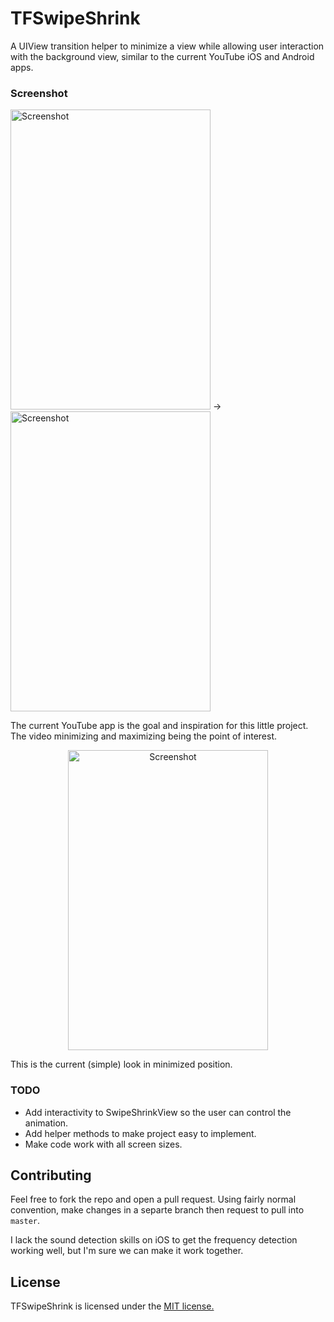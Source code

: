 TFSwipeShrink
=============

A UIView transition helper to minimize a view while allowing user interaction with the background view, similar to the current YouTube iOS and Android apps.

### Screenshot

<p align="left">
    <img src="https://github.com/tfrank64/TFSwipeShrink/raw/master/RepoImages/transition.PNG" alt="Screenshot" height="480" width="320"/> -> 
    
  <img src="https://github.com/tfrank64/TFSwipeShrink/raw/master/RepoImages/minimized.PNG" alt="Screenshot" height="480" width="320"/>
</p>

The current YouTube app is the goal and inspiration for this little project. The video minimizing and maximizing being the point of interest.

<p align ="center">
<img src="https://github.com/tfrank64/TFSwipeShrink/raw/master/RepoImages/repo-minimized.png" alt="Screenshot" height="480" width="320"/>
</p>

This is the current (simple) look in minimized position.

### TODO

* Add interactivity to SwipeShrinkView so the user can control the animation.
* Add helper methods to make project easy to implement.
* Make code work with all screen sizes.

## Contributing

Feel free to fork the repo and open a pull request. Using fairly normal convention, make changes in a separte branch then request to pull into `master`.

I lack the sound detection skills on iOS to get the frequency detection working well, but I'm sure we can make it work together.

## License
TFSwipeShrink is licensed under the [MIT license.](https://github.com/tfrank64/TFSwipeShrink/blob/master/LICENSE.md)
